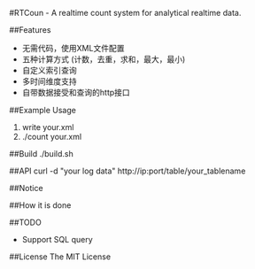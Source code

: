 #RTCoun - A realtime count system for analytical realtime data.



##Features
* 无需代码，使用XML文件配置
* 五种计算方式 (计数，去重，求和，最大，最小) 
* 自定义索引查询 
* 多时间维度支持 
* 自带数据接受和查询的http接口 


##Example Usage
1. write your.xml 
2. ./count your.xml  

##Build
./build.sh


##API
curl -d "your log data" http://ip:port/table/your_tablename

##Notice

##How it is done

##TODO
* Support SQL query  

##License
The MIT License
